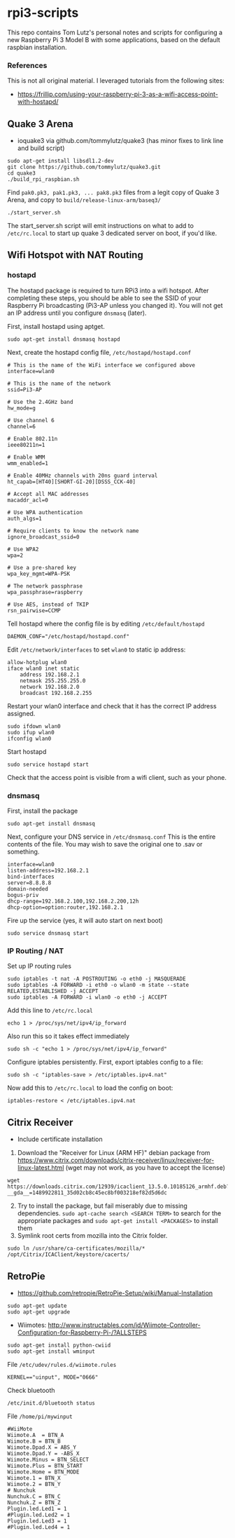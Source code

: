 # rpi3-scripts
This repo contains Tom Lutz's personal notes and scripts for configuring a new Raspberry Pi 3 Model B with some applications, based on the default raspbian installation.

### References
This is not all original material. I leveraged tutorials from the following sites:
* https://frillip.com/using-your-raspberry-pi-3-as-a-wifi-access-point-with-hostapd/


## Quake 3 Arena
* ioquake3 via github.com/tommylutz/quake3 (has minor fixes to link line and build script)
```
sudo apt-get install libsdl1.2-dev
git clone https://github.com/tommylutz/quake3.git
cd quake3
./build_rpi_raspbian.sh
```
Find ```pak0.pk3, pak1.pk3, ... pak8.pk3``` files from a legit copy of Quake 3 Arena, and copy to ```build/release-linux-arm/baseq3/```
```
./start_server.sh
```
The start_server.sh script will emit instructions on what to add to ```/etc/rc.local``` to start up quake 3 dedicated server on boot, if you'd like.

## Wifi Hotspot with NAT Routing

### hostapd
The hostapd package is required to turn RPi3 into a wifi hotspot.
After completing these steps, you
should be able to see the SSID of your Raspberry Pi broadcasting (Pi3-AP
unless you changed it). You will not get an IP address until you
configure ```dnsmasq``` (later).

First, install hostapd using aptget. 
```
sudo apt-get install dnsmasq hostapd
```
Next, create the hostapd config file, ```/etc/hostapd/hostapd.conf```
```
# This is the name of the WiFi interface we configured above
interface=wlan0

# This is the name of the network
ssid=Pi3-AP

# Use the 2.4GHz band
hw_mode=g

# Use channel 6
channel=6

# Enable 802.11n
ieee80211n=1

# Enable WMM
wmm_enabled=1

# Enable 40MHz channels with 20ns guard interval
ht_capab=[HT40][SHORT-GI-20][DSSS_CCK-40]

# Accept all MAC addresses
macaddr_acl=0

# Use WPA authentication
auth_algs=1

# Require clients to know the network name
ignore_broadcast_ssid=0

# Use WPA2
wpa=2

# Use a pre-shared key
wpa_key_mgmt=WPA-PSK

# The network passphrase
wpa_passphrase=raspberry

# Use AES, instead of TKIP
rsn_pairwise=CCMP

```

Tell hostapd where the config file is by editing ```/etc/default/hostapd```
```
DAEMON_CONF="/etc/hostapd/hostapd.conf"
```

Edit ```/etc/network/interfaces``` to set ```wlan0``` to static ip address:
```
allow-hotplug wlan0
iface wlan0 inet static
    address 192.168.2.1
    netmask 255.255.255.0
    network 192.168.2.0
    broadcast 192.168.2.255
```

Restart your wlan0 interface and check that it has the correct IP address assigned.
```
sudo ifdown wlan0
sudo ifup wlan0
ifconfig wlan0
```

Start hostapd
```
sudo service hostapd start
```

Check that the access point is visible from a wifi client, such as your phone.


### dnsmasq

First, install the package
```
sudo apt-get install dnsmasq
```
Next, configure your DNS service in ```/etc/dnsmasq.conf```
This is the entire contents of the file. You may wish to save the original one to .sav or something.
```
interface=wlan0
listen-address=192.168.2.1
bind-interfaces
server=8.8.8.8
domain-needed
bogus-priv
dhcp-range=192.168.2.100,192.168.2.200,12h
dhcp-option=option:router,192.168.2.1
```

Fire up the service (yes, it will auto start on next boot)
```
sudo service dnsmasq start
```

### IP Routing / NAT
Set up IP routing rules
```
sudo iptables -t nat -A POSTROUTING -o eth0 -j MASQUERADE  
sudo iptables -A FORWARD -i eth0 -o wlan0 -m state --state RELATED,ESTABLISHED -j ACCEPT  
sudo iptables -A FORWARD -i wlan0 -o eth0 -j ACCEPT  
```
Add this line to ```/etc/rc.local```
```
echo 1 > /proc/sys/net/ipv4/ip_forward
```
Also run this so it takes effect immediately
```
sudo sh -c "echo 1 > /proc/sys/net/ipv4/ip_forward"
```

Configure iptables persistently. First, export iptables config to a file:
```
sudo sh -c "iptables-save > /etc/iptables.ipv4.nat"
```
Now add this to ```/etc/rc.local``` to load the config on boot:
```
iptables-restore < /etc/iptables.ipv4.nat
```


## Citrix Receiver
* Include certificate installation
1. Download the "Receiver for Linux (ARM HF)" debian package from https://www.citrix.com/downloads/citrix-receiver/linux/receiver-for-linux-latest.html (wget may not work, as you have to accept the license)
```
wget https://downloads.citrix.com/12939/icaclient_13.5.0.10185126_armhf.deb?__gda__=1489922811_35d02cb8c45ec8bf003218ef82d5d6dc
```
2. Try to install the package, but fail miserably due to missing dependencies. ```sudo apt-cache search <SEARCH TERM>``` to search for the appropriate packages and ```sudo apt-get install <PACKAGES>``` to install them
3. Symlink root certs from mozilla into the Citrix folder.
```
sudo ln /usr/share/ca-certificates/mozilla/* /opt/Citrix/ICAClient/keystore/cacerts/
```

## RetroPie
* https://github.com/retropie/RetroPie-Setup/wiki/Manual-Installation
```
sudo apt-get update
sudo apt-get upgrade
```
* Wiimotes: http://www.instructables.com/id/Wiimote-Controller-Configuration-for-Raspberry-Pi-/?ALLSTEPS
```
sudo apt-get install python-cwiid
sudo apt-get install wminput
```
File ```/etc/udev/rules.d/wiimote.rules```
```
KERNEL=="uinput", MODE="0666"
```
Check bluetooth
```
/etc/init.d/bluetooth status
```
File ```/home/pi/mywinput```
```
#WiiMote
Wiimote.A  = BTN_A
Wiimote.B = BTN_B
Wiimote.Dpad.X = ABS_Y
Wiimote.Dpad.Y = -ABS_X
Wiimote.Minus = BTN_SELECT
Wiimote.Plus = BTN_START
Wiimote.Home = BTN_MODE
Wiimote.1 = BTN_X
Wiimote.2 = BTN_Y
# Nunchuk
Nunchuk.C = BTN_C
Nunchuk.Z = BTN_Z
Plugin.led.Led1 = 1
#Plugin.led.Led2 = 1
Plugin.led.Led3 = 1
#Plugin.led.Led4 = 1
```
